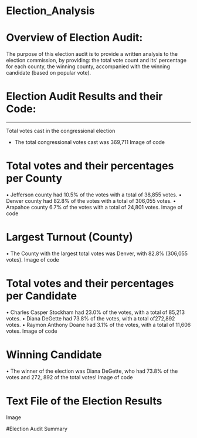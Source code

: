 # Election_Analysis
# Overview of Election Audit:

The purpose of this election audit is to provide a written analysis to the election commission, by providing: the total vote count and its’ percentage for each county, the winning county, accompanied with the winning candidate (based on popular vote).


# Election Audit Results and their Code:
***
Total votes cast in the congressional election 
* The total congressional votes cast was 369,711
Image of code 

# Total votes and their percentages per County 
•	Jefferson county had 10.5% of the votes with a total of 38,855 votes.
•	Denver county had 82.8% of the votes with a total of 306,055 votes.
•	Arapahoe county 6.7% of the votes with a total of 24,801 votes. 
Image of code 

# Largest Turnout (County)
•	The County with the largest total votes was Denver, with 82.8% (306,055 votes).
Image of code 

# Total votes and their percentages per Candidate 
•	Charles Casper Stockham had 23.0% of the votes, with a total of 85,213 votes. 
•	Diana DeGette had 73.8% of the votes, with a total of272,892 votes.
•	Raymon Anthony Doane had 3.1% of the votes, with a total of 11,606 votes.
Image of code 

 
# Winning Candidate
•	The winner of the election was Diana DeGette, who had 73.8% of the votes and 272, 892 of the total votes! 
Image of code 

# Text File of the Election Results 
Image

#Election Audit Summary 
